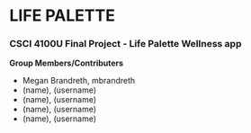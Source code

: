 # LIFE PALETTE
### CSCI 4100U Final Project - Life Palette Wellness app

**Group Members/Contributers**
- Megan Brandreth, mbrandreth
- (name), (username)
- (name), (username)
- (name), (username)
- (name), (username)
